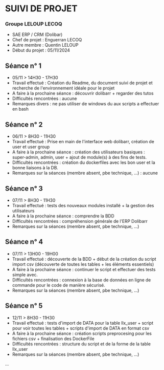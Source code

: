 # SUIVI DE PROJET

### Groupe LELOUP LECOQ

* SAE ERP / CRM (Dolibar)
* Chef de projet : Enguerran LECOQ
* Autre membre : Quentin LELOUP
* Début du projet : 05/11/2024


## Séance n° 1

* 05/11 > 14H30 - 17H30
* Travail effectué : Création du Readme, du document suivi de projet
  et recherche de l'environnement idéale pour le projet
* A faire à la prochaine séance : découvrir dolibarr + regarder des tutos
* Difficultés rencontrées : aucune
* Remarques divers : ne pas utiliser de windows du aux scripts a effectuer en bash


## Séance n° 2

* 06/11 > 8H30 - 11H30
* Travail effectué : Prise en main de l'interface web dolibarr, création de user et user group
* A faire à la prochaine séance : création des utilisateurs basiques : super-admin, admin, user + ajout de module(s) à des fins de tests.
* Difficultés rencontrées : création du dockerfiles avec les bon user et la bonne liaisons à la DB.
* Remarques sur la séances (membre absent, pbe technique, ...) : aucune


## Séance n° 3

* 07/11 > 8H30 - 11H30
* Travail effectué : tests des nouveaux modules installé + la gestion des utilisateurs
* A faire à la prochaine séance : comprendre la BDD
* Difficultés rencontrées : compréhension générale de l'ERP Dolibarr
* Remarques sur la séances (membre absent, pbe technique, ...)

## Séance n° 4

* 07/11 > 13H00 - 19H00
* Travail effectué : découverte de la BDD + début de la création du script import csv (découverte de toutes les tables + les éléments essentiels)
* A faire à la prochaine séance : continuer le script et effectuer des tests simple avec.
* Difficultés rencontrées : connexion à la base de données en ligne de commande pour le code de manière sécurisé.
* Remarques sur la séances (membre absent, pbe technique, ...)

## Séance n° 5

* 12/11 > 8H30 - 11H30
* Travail effectué : tests d'import de DATA pour la table llx_user + script pour voir toutes les tables + scripts d'import de DATA en format csv
* A faire à la prochaine séance : création scripts preprocesing pour les fichiers csv + finalisation des DockerFile 
* Difficultés rencontrées : structure du script et de la forme de la table llx_user
* Remarques sur la séances (membre absent, pbe technique, ...)

...
